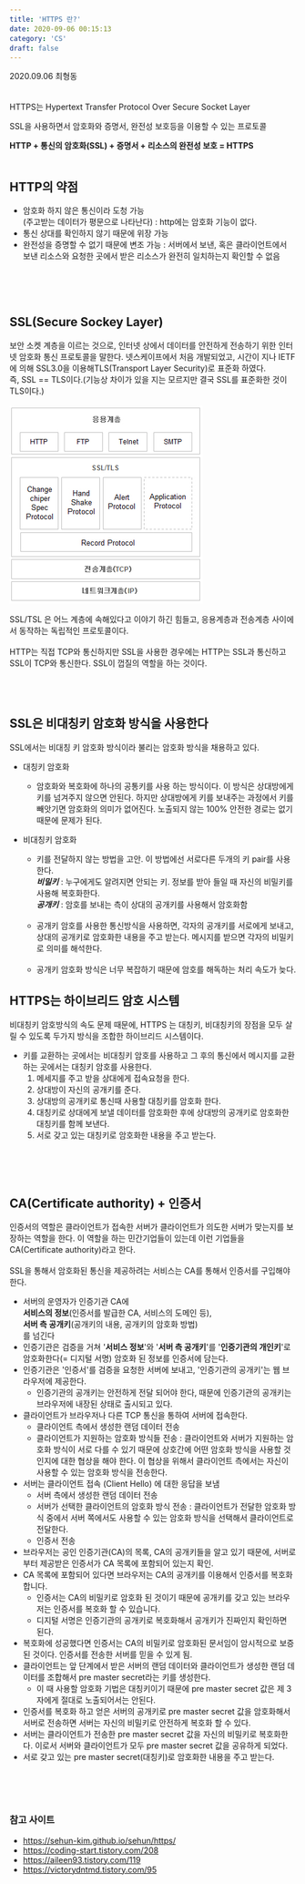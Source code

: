```yaml
---
title: 'HTTPS 란?'
date: 2020-09-06 00:15:13
category: 'CS'
draft: false
---
```


2020.09.06 최형동
<br/><br/><br/>
HTTPS는 Hypertext Transfer Protocol Over Secure Socket Layer

SSL을 사용하면서 암호화와 증명서, 완전성 보호등을 이용할 수 있는 프로토콜

**HTTP + 통신의 암호화(SSL) + 증명서 + 리소스의 완전성 보호 = HTTPS**
<br/><br/>

## **HTTP의 약점**

- 암호화 하지 않은 통신이라 도청 가능<br/>
  (주고받는 데이터가 평문으로 나타난다) : http에는 암호화 기능이 없다.
- 통신 상대를 확인하지 않기 때문에 위장 가능
- 완전성을 증명할 수 없기 때문에 변조 가능 : 서버에서 보낸, 혹은 클라이언트에서 보낸 리소스와 요청한 곳에서 받은 리소스가 완전히 일치하는지 확인할 수 없음

<br/><br/><br/>

## **SSL(Secure Sockey Layer)**

보안 소켓 계층을 이르는 것으로, 인터넷 상에서 데이터를 안전하게 전송하기 위한 인터넷 암호화 통신 프로토콜을 말한다.
넷스케이프에서 처음 개발되었고, 시간이 지나 IETF에 의해 SSL3.0을 이용해TLS(Transport Layer Security)로 표준화 하였다. <br> 즉, SSL == TLS이다.(기능상 차이가 있을 지는 모르지만 결국 SSL를 표준화한 것이 TLS이다.)
<br/><br/>
![img](./img/1_HTTPS.png)

SSL/TSL 은 어느 계층에 속해있다고 이야기 하긴 힘들고, 응용계층과 전송계층 사이에서 동작하는 독립적인 프로토콜이다. <br/><br/>
HTTP는 직접 TCP와 통신하지만 SSL을 사용한 경우에는 HTTP는 SSL과 통신하고 SSL이 TCP와 통신한다. SSL이 껍질의 역할을 하는 것이다.
<br/><br/><br/><br/>

## **SSL은 비대칭키 암호화 방식을 사용한다**

SSL에서는 비대칭 키 암호화 방식이라 불리는 암호화 방식을 채용하고 있다.

- 대칭키 암호화

  - 암호화와 복호화에 하나의 공통키를 사용 하는 방식이다.
    이 방식은 상대방에게 키를 넘겨주지 않으면 안된다. 하지만 상대방에게 키를 보내주는 과정에서 키를 빼앗기면 암호화의 의미가 없어진다.
    노출되지 않는 100% 안전한 경로는 없기때문에 문제가 된다.

- 비대칭키 암호화
  - 키를 전달하지 않는 방법을 고안. 이 방법에선 서로다른 두개의 키 pair를 사용한다.<br/>
    **_비밀키_** : 누구에게도 알려지면 안되는 키. 정보를 받아 들일 때 자신의 비밀키를 사용해 복호화한다.<br/>
    **_공개키_** : 암호를 보내는 측이 상대의 공개키를 사용해서 암호화함<br/><br/>
  - 공개키 암호를 사용한 통신방식을 사용하면, 각자의 공개키를 서로에게 보내고, 상대의 공개키로 암호화한 내용을 주고 받는다. 메시지를 받으면 각자의 비밀키로 의미를 해석한다.<br/><br/>
  - 공개키 암호화 방식은 너무 복잡하기 때문에 암호를 해독하는 처리 속도가 늦다.

## **HTTPS는 하이브리드 암호 시스템**

비대칭키 암호방식의 속도 문제 때문에, HTTPS 는 대칭키, 비대칭키의 장점을 모두 살릴 수 있도록 두가지 방식을 조합한 하이브리드 시스템이다.

- 키를 교환하는 곳에서는 비대칭키 암호를 사용하고 그 후의 통신에서 메시지를 교환하는 곳에서는 대칭키 암호를 사용한다.
  1. 메세지를 주고 받을 상대에게 접속요청을 한다.
  2. 상대방이 자신의 공개키를 준다.
  3. 상대방의 공개키로 통신때 사용할 대칭키를 암호화 한다.
  4. 대칭키로 상대에게 보낼 데이터를 암호화한 후에 상대방의 공개키로 암호화한 대칭키를 함께 보낸다.
  5. 서로 갖고 있는 대칭키로 암호화한 내용을 주고 받는다.

<br/><br/><br/>

## **CA(Certificate authority) + 인증서**

인증서의 역할은 클라이언트가 접속한 서버가 클라이언트가 의도한 서버가 맞는지를 보장하는 역할을 한다. 이 역할을 하는 민간기업들이 있는데 이런 기업들을 CA(Certificate authority)라고 한다.
<br/><br/>
SSL을 통해서 암호화된 통신을 제공하려는 서비스는 CA를 통해서 인증서를 구입해야 한다.

- 서버의 운영자가 인증기관 CA에 <br/>
  **서비스의 정보**(인증서를 발급한 CA, 서비스의 도메인 등), <br/>
  **서버 측 공개키**(공개키의 내용, 공개키의 암호화 방법)<br/>
  를 넘긴다
- 인증기관은 검증을 거쳐 '**서비스 정보**'와 '**서버 측 공개키**'를 '**인증기관의 개인키**'로 암호화한다(= 디지털 서명) 암호화 된 정보를 인증서에 담는다.
- 인증기관은 '인증서'를 검증을 요청한 서버에 보내고, '인증기관의 공개키'는 웹 브라우저에 제공한다.
  - 인증기관의 공개키는 안전하게 전달 되어야 한다, 때문에 인증기관의 공개키는 브라우저에 내장된 상태로 출시되고 있다.
- 클라이언트가 브라우저나 다른 TCP 통신을 통하여 서버에 접속한다.
  - 클라이언트 측에서 생성한 랜덤 데이터 전송
  - 클라이언트가 지원하는 암호화 방식들 전송 : 클라이언트와 서버가 지원하는 암호화 방식이 서로 다를 수 있기 때문에 상호간에 어떤 암호화 방식을 사용할 것인지에 대한 협상을 해야 한다. 이 협상을 위해서 클라이언트 측에서는 자신이 사용할 수 있는 암호화 방식을 전송한다.
- 서버는 클라이언트 접속 (Client Hello) 에 대한 응답을 보냄
  - 서버 측에서 생성한 랜덤 데이터 전송
  - 서버가 선택한 클라이언트의 암호화 방식 전송 : 클라이언트가 전달한 암호화 방식 중에서 서버 쪽에서도 사용할 수 있는 암호화 방식을 선택해서 클라이언트로 전달한다.
  - 인증서 전송
- 브라우저는 공인 인증기관(CA)의 목록, CA의 공개키들을 알고 있기 때문에, 서버로부터 제공받은 인증서가 CA 목록에 포함되어 있는지 확인.
- CA 목록에 포함되어 있다면 브라우저는 CA의 공개키를 이용해서 인증서를 복호화 합니다.
  - 인증서는 CA의 비밀키로 암호화 된 것이기 때문에 공개키를 갖고 있는 브라우저는 인증서를 복호화 할 수 있습니다.
  - 디지털 서명은 인증기관의 공개키로 복호화해서 공개키가 진짜인지 확인하면 된다.
- 복호화에 성공했다면 인증서는 CA의 비밀키로 암호화된 문서임이 암시적으로 보증된 것이다. 인증서를 전송한 서버를 믿을 수 있게 됨.
- 클라이언트는 앞 단계에서 받은 서버의 랜덤 데이터와 클라이언트가 생성한 랜덤 데이터를 조합해서 pre master secret라는 키를 생성한다.
  - 이 때 사용할 암호화 기법은 대칭키이기 때문에 pre master secret 값은 제 3자에게 절대로 노출되어서는 안된다.
- 인증서를 복호화 하고 얻은 서버의 공개키로 pre master secret 값을 암호화해서 서버로 전송하면 서버는 자신의 비밀키로 안전하게 복호화 할 수 있다.
- 서버는 클라이언트가 전송한 pre master secret 값을 자신의 비밀키로 복호화한다. 이로서 서버와 클라이언트가 모두 pre master secret 값을 공유하게 되었다.
- 서로 갖고 있는 pre master secret(대칭키)로 암호화한 내용을 주고 받는다.

<br/><br/><br/>

### 참고 사이트

- https://sehun-kim.github.io/sehun/https/
- https://coding-start.tistory.com/208
- https://aileen93.tistory.com/119
- https://victorydntmd.tistory.com/95
